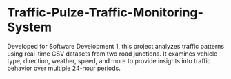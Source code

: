 # Traffic-Pulze-Traffic-Monitoring-System
Developed for Software Development 1, this project analyzes traffic patterns using real-time CSV datasets from two road junctions. It examines vehicle type, direction, weather, speed, and more to provide insights into traffic behavior over multiple 24-hour periods.
